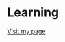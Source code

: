 # Learning
[Visit my page](https://github.com/LPugens/Learning/blob/master/MIT%20Introduction%20to%20Deep%20Learning/lab3/RL.ipynb)
